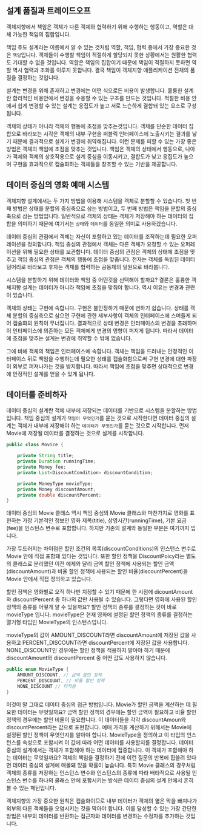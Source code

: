 ## 설계 품질과 트레이드오프

객체지향에서 책임은 객체가 다른 객체와 협력하기 위해 수행하는 행동이고, 역할은 대체 가능한 책임의 집합입니다.

책임 주도 설계라는 이름에서 알 수 있는 것처럼 역할, 책임, 협력 중에서 가장 중요한 것은 `책임`입니다. 객체들이 수행할 책임이 적절하게 할당되지 못한 상황에서는 원활한 협력도 기대할 수 없을 것입니다. 역할은 책임의 집합이기 때문에 책임이 적절하지 못하면 역할 역시 협력과 조화를 이루지 못합니다. 결국 책임이 객체지향 애플리케이션 전체의 품질을 결정하는 것입니다.

설계는 변경을 위해 존재하고 변경에는 어떤 식으로든 비용이 발생합니다. 훌륭한 설계란 합리적인 비용안에서 변경을 수용할 수 있는 구조를 만드는 것입니다. 적절한 비용 안에서 쉽게 변경할 수 있는 설계는 응집도가 높고 서로 느슨하게 결합돼 있는 요소로 구성됩니다.

객체의 상태가 아니라 객체의 행동에 초점을 맞추는것입니다. 객체를 단순한 데이터 집합으로 바라보는 시각은 객체의 내부 구현을 퍼블릭 인터페이스에 노출시키는 결과를 낳기 때문에 결과적으로 설게가 변경에 취약해집니다. 이런 문제를 피할 수 있는 가장 좋은 방법은 객체의 책임에 초점을 맞추는 것입니다. 책임은 객체의 상태에서 행동으로, 나아가 객체와 객체의 상호작용으로 설계 중심을 이동시키고, 결합도가 낮고 응집도가 높으며 구현을 효과적으로 캡슐화하는 객체들을 창조할 수 있는 기반을 제공합니다.


## 데이터 중심의 영화 예매 시스템

객체지향 설계에서는 두 가지 방법을 이용해 시스템을 객체로 분할할 수 있습니다.
첫 번째 방법은 상태를 분할의 중심축으로 삼는 방법이고, 두 번째 방법은 책임을 분할의 중심축으로 삼는 방법입니다. 일반적으로 객체의 상태는 객체가 저장해야 하는 데이터의 집합을 의미하기 때문에 여기서는 `상태`와 `데이터`를 동일한 의미로 사용하겠습니다.

데이터 중심의 관점에서 객체는 자신이 포함하고 있는 데이터를 조작하는데 필요한 오퍼레이션을 정의합니다. 책임 중심의 관점에서 객체는 다른 객체가 요청할 수 있는 오퍼레이션을 위해 필요한 상태를 보관합니다. 데이터 중심의 관점은 객체의 상태에 초점을 맞추고 책임 중심의 관점은 객체의 행동에 초점을 맞춥니다. 전자는 객체를 독립된 데이터 덩어리로 바라보고 후자는 객체를 협력하는 공동체의 일원으로 바라봅니다.

시스템을 분할하기 위해 데이터와 책임 중 어떤것을 선택해야 할까요? 결론은 훌륭한 객체지향 설계는 데이터가 아니라 책임에 초점을 맞춰야 합니다. 역시 이유는 변경과 관련이 있습니다.

객체의 상태는 구현에 속합니다. 구현은 불안정하기 때문에 변하기 쉽습니다. 상태를 객체 분할의 중심축으로 삼으면 구현에 관한 세부사항이 객체의 인터페이스에 스며들게 되어 캡슐화의 원칙이 무너집니다. 결과적으로 상태 변경은 인터페이스의 변경을 초래하며 이 인터페이스에 의존하는 모든 객체에게 변경의 영향이 퍼지게 됩니다. 따라서 데이터에 초점을 맞추는 설계는 변경에 취약할 수 밖에 없습니다.

그에 비해 객체의 책임은 인터페이스에 속합니다. 객체는 책임을 드러내는 안정적인 이터페이스 뒤로 책임을 수행하는데 필요한 상태를 캡슐화함으로써 구현 변경에 대한 파장이 외부로 퍼져나가는 것을 방지합니다. 따라서 책임에 초점을 맞추면 상대적으로 변경에 안정적인 설계를 얻을 수 있게 됩니다.

## 데이터를 준비하자

데이터 중심의 설계란 객체 내부에 저장되는 데이터를 기반으로 시스템을 분할하는 방법입니다. 책임 중심의 설계가 `책임이 무엇인가`를 묻는 것으로 시작한다면 데이터 중심의 설계는 객체가 내부에 저장해야 하는 `데이터가 무엇인가`를 묻는 것으로 시작합니다. 먼저 Movie에 저장될 데이터를 결정하는 것으로 설계를 시작합니다.

```java
public class Movice {

    private String title;
    private Duration runningTime;
    private Money fee;
    private List<DiscountCondition> discountCondition;

    private MoneyType movieType;
    private Money discountAmount;
    private double discountPercent;
}
```

데이터 중심의 Movie 클래스 역시 책임 중심의 Movie 클래스와 마찬가지로 영화를 표현하는 가장 기본적인 정보인 영화 제목(title), 상영시간(runningTime), 기본 요금(fee)을 인스턴스 변수로 포함합니다. 하지만 기존의 설계와 동일한 부분은 여기까지 입니다.

가장 두드러지는 차이점은 할인 조건의 목록(discountConditions)의 인스턴스 변수로 Movie 안에 직접 포함돼 있다는 것입니다. 또한 할인 정책을 DiscountPoicy라는 별도의 클래스로 분리했던 이전 에제와 달리 금액 할인 정책에 사용되는 할인 금액(discountAmount)과 비율 할인 정책에 사용되는 할인 비율(discountPercent)을 Movie 안에서 직접 정의하고 있습니다.

할인 정책은 영화별로 오직 하나만 지정할 수 있기 때문에 한 시점에 dicountAmount와 discountPercent 중 하나의 값만 사용될 수 있습니다. 그렇다면 영화에 사용된 할인 정책의 종류를 어떻게 알 수 있을까요? 할인 정책의 종류를 결정하는 것이 바로 movieType 입니다. movieType은 현재 영화에 설정된 할인 정책의 종류를 결정하는 열거형 타입인 MovieType의 인스턴스입니다.


movieType의 값이 AMOUNT_DISCOUNT라면 discountAmount에 저장된 값을 사용하고 PERCENT_DISCOUNT라면 discountPercent에 저장된 값을 사용합니다. NONE_DISCOUNT인 경우에는 할인 정책을 적용하지 말아야 하기 때문에 discountAmount와 discountPercent 중 어떤 값도 사용하지 않습니다.

```java
public enum MovieType {
    AMOUNT_DISCOUNT, // 금액 할인 정책
    PERCENT_DISCOUNT, // 비율 할인 정책
    NONE_DISCOUNT // 미적용
}
```

이것이 말 그대로 데이터 중심의 접근 방법입니다. Movie가 할인 금액을 계산하는 데 필요한 데이터는 무엇일까요? 금액 할인 정책의 경우에는 할인 금액이 필요하고 비율 할인 정책의 경우에는 할인 비율이 필요합니다. 이 데이터들을 각각 discountAmoun와 discountPercent라는 값으로 표현합니다. 예매 가격을 계산하기 위해서는 Movie에 설정된 할인 정책이 무엇인지를 알아야 합니다. MovieType을 정의하고 이 타입의 인스턴스를 속성으로 포함시켜 이 값에 따라 어떤 데이터를 사용할지를 결정합니다. 데이터 중심의 설계에서는 객체가 포함해야 하는 데이터에 집중합니다. 이 객체가 포함해야 하는 데이터는 무엇일까요? 객체의 책임을 결정하기 전에 이런 질문의 반복에 휩쓸려 있다면 데이터 중심의 설계에 매몰돼 있을 확률이 높습니다. 특히 Movie 클래스의 경우처럼 객체의 종류를 저장하는 인스턴스 변수와 인스턴스의 종류에 따라 배타적으로 사용될 인스턴스 변수를 하나의 클래스 안에 포함시키는 방식은 데이터 중심의 설계 안에서 흔히 볼 수 있는 패턴입니다.

객체지향의 가장 중요한 원칙은 캡슐화이므로 내부 데이터가 객체의 엷은 막을 빠져나가 외부의 다른 객체들을 오염시키는 것을 막아야 합니다. 이를 달성할 수 있는 가장 간단한 방법은 내부의 데이터를 반환하는 접근자와 데이터를 변경하는 수정자를 추가하는 것입니다.

